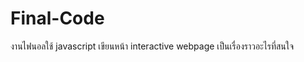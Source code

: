 # Final-Code
งานไฟนอลใช้ javascript เขียนหน้า interactive webpage เป็นเรื่องราวอะไรที่สนใจ                  
